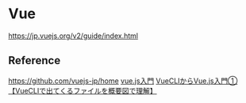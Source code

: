 # Vue

<https://jp.vuejs.org/v2/guide/index.html>

## Reference

<https://github.com/vuejs-jp/home>
[vue.js入門](https://qiita.com/you8/items/fd7e72e3f0b824f071b0)
[VueCLIからVue.js入門①【VueCLIで出てくるファイルを概要図で理解】](https://qiita.com/po3rin/items/3968f825f3c86f9c4e21)
